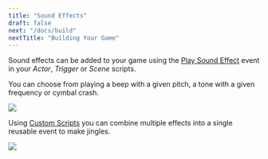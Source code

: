 ```yaml
---
title: "Sound Effects"
draft: false
next: "/docs/build"
nextTitle: "Building Your Game"
---
```


Sound effects can be added to your game using the [Play Sound Effect](/docs/scripting#sound-events) event in your _Actor_, _Trigger_ or _Scene_ scripts.

You can choose from playing a beep with a given pitch, a tone with a given frequency or cymbal crash.

<img src="/img/events/sound-beep-v3.png" class="event-preview" />

Using [Custom Scripts](/docs/custom-scripts) you can combine multiple effects into a single reusable event to make jingles.

<img src="/img/screenshots/custom-event-jingle-v3.png" class="event-preview" />
